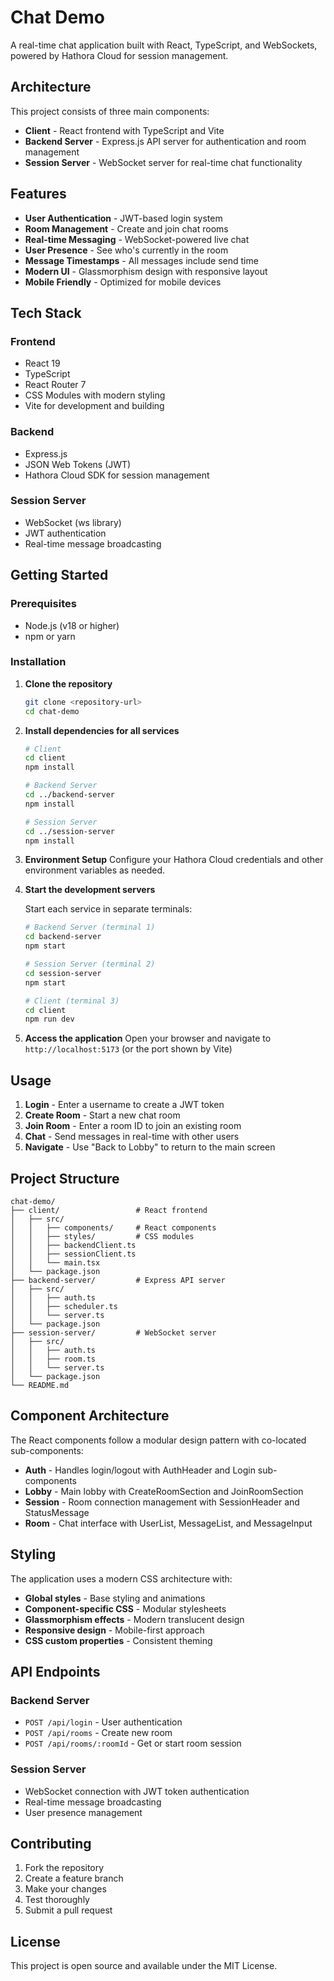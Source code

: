 # Chat Demo

A real-time chat application built with React, TypeScript, and WebSockets, powered by Hathora Cloud for session management.

## Architecture

This project consists of three main components:

- **Client** - React frontend with TypeScript and Vite
- **Backend Server** - Express.js API server for authentication and room management
- **Session Server** - WebSocket server for real-time chat functionality

## Features

- **User Authentication** - JWT-based login system
- **Room Management** - Create and join chat rooms
- **Real-time Messaging** - WebSocket-powered live chat
- **User Presence** - See who's currently in the room
- **Message Timestamps** - All messages include send time
- **Modern UI** - Glassmorphism design with responsive layout
- **Mobile Friendly** - Optimized for mobile devices

## Tech Stack

### Frontend

- React 19
- TypeScript
- React Router 7
- CSS Modules with modern styling
- Vite for development and building

### Backend

- Express.js
- JSON Web Tokens (JWT)
- Hathora Cloud SDK for session management

### Session Server

- WebSocket (ws library)
- JWT authentication
- Real-time message broadcasting

## Getting Started

### Prerequisites

- Node.js (v18 or higher)
- npm or yarn

### Installation

1. **Clone the repository**

   ```bash
   git clone <repository-url>
   cd chat-demo
   ```

2. **Install dependencies for all services**

   ```bash
   # Client
   cd client
   npm install

   # Backend Server
   cd ../backend-server
   npm install

   # Session Server
   cd ../session-server
   npm install
   ```

3. **Environment Setup**
   Configure your Hathora Cloud credentials and other environment variables as needed.

4. **Start the development servers**

   Start each service in separate terminals:

   ```bash
   # Backend Server (terminal 1)
   cd backend-server
   npm start

   # Session Server (terminal 2)
   cd session-server
   npm start

   # Client (terminal 3)
   cd client
   npm run dev
   ```

5. **Access the application**
   Open your browser and navigate to `http://localhost:5173` (or the port shown by Vite)

## Usage

1. **Login** - Enter a username to create a JWT token
2. **Create Room** - Start a new chat room
3. **Join Room** - Enter a room ID to join an existing room
4. **Chat** - Send messages in real-time with other users
5. **Navigate** - Use "Back to Lobby" to return to the main screen

## Project Structure

```
chat-demo/
├── client/                 # React frontend
│   ├── src/
│   │   ├── components/     # React components
│   │   ├── styles/         # CSS modules
│   │   ├── backendClient.ts
│   │   ├── sessionClient.ts
│   │   └── main.tsx
│   └── package.json
├── backend-server/         # Express API server
│   ├── src/
│   │   ├── auth.ts
│   │   ├── scheduler.ts
│   │   └── server.ts
│   └── package.json
├── session-server/         # WebSocket server
│   ├── src/
│   │   ├── auth.ts
│   │   ├── room.ts
│   │   └── server.ts
│   └── package.json
└── README.md
```

## Component Architecture

The React components follow a modular design pattern with co-located sub-components:

- **Auth** - Handles login/logout with AuthHeader and Login sub-components
- **Lobby** - Main lobby with CreateRoomSection and JoinRoomSection
- **Session** - Room connection management with SessionHeader and StatusMessage
- **Room** - Chat interface with UserList, MessageList, and MessageInput

## Styling

The application uses a modern CSS architecture with:

- **Global styles** - Base styling and animations
- **Component-specific CSS** - Modular stylesheets
- **Glassmorphism effects** - Modern translucent design
- **Responsive design** - Mobile-first approach
- **CSS custom properties** - Consistent theming

## API Endpoints

### Backend Server

- `POST /api/login` - User authentication
- `POST /api/rooms` - Create new room
- `POST /api/rooms/:roomId` - Get or start room session

### Session Server

- WebSocket connection with JWT token authentication
- Real-time message broadcasting
- User presence management

## Contributing

1. Fork the repository
2. Create a feature branch
3. Make your changes
4. Test thoroughly
5. Submit a pull request

## License

This project is open source and available under the MIT License.
